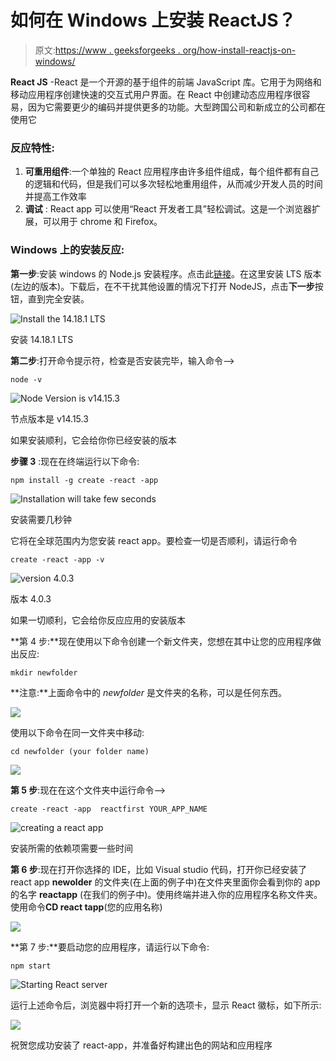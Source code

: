# 如何在 Windows 上安装 ReactJS？

> 原文:[https://www . geeksforgeeks . org/how-install-reactjs-on-windows/](https://www.geeksforgeeks.org/how-to-install-reactjs-on-windows/)

**React JS** -React 是一个开源的基于组件的前端 JavaScript 库。它用于为网络和移动应用程序创建快速的交互式用户界面。在 React 中创建动态应用程序很容易，因为它需要更少的编码并提供更多的功能。大型跨国公司和新成立的公司都在使用它

### **反应特性:**

1.  **可重用组件**:一个单独的 React 应用程序由许多组件组成，每个组件都有自己的逻辑和代码，但是我们可以多次轻松地重用组件，从而减少开发人员的时间并提高工作效率
2.  **调试** : React app 可以使用“React 开发者工具”轻松调试。这是一个浏览器扩展，可以用于 chrome 和 Firefox。

### **Windows 上的安装反应:**

**第一步**:安装 windows 的 Node.js 安装程序。点击此[链接](https://nodejs.org/en/)。在这里安装 LTS 版本(左边的版本)。下载后，在不干扰其他设置的情况下打开 NodeJS，点击**下一步**按钮，直到完全安装。

![Install the 14.18.1 LTS ](img/d4ce609cb3ddc05b42a213a0b55f335f.png)

安装 14.18.1 LTS

**第二步**:打开命令提示符，检查是否安装完毕，输入命令–>

```
node -v
```

![Node Version is v14.15.3](img/cf2462809c59b1d9d4bd815d7e6c9ae8.png)

节点版本是 v14.15.3

如果安装顺利，它会给你你已经安装的版本

**步骤 3** :现在在终端运行以下命令:

```
npm install -g create -react -app  
```

![Installation will take few seconds ](img/d5c58a9a0e128227221af86dd85d9f16.png)

安装需要几秒钟

它将在全球范围内为您安装 react app。要检查一切是否顺利，请运行命令

```
create -react -app -v
```

![version  4.0.3](img/20c96a16c66086bc70c6571ef48be197.png)

版本 4.0.3

如果一切顺利，它会给你反应应用的安装版本

**第 4 步:**现在使用以下命令创建一个新文件夹，您想在其中让您的应用程序做出反应:

```
mkdir newfolder
```

**注意:**上面命令中的 *newfolder* 是文件夹的名称，可以是任何东西。

![](img/183a447d70097a02197fe55fda864cee.png)

使用以下命令在同一文件夹中移动:

```
cd newfolder (your folder name)
```

![](img/4fc2963372eb51cde64ff8ad0ee0a668.png)

**第 5 步**:现在在这个文件夹中运行命令–>

```
create -react -app  reactfirst YOUR_APP_NAME
```

![creating a react app](img/7d38b1cd7f3bd980dbe9c61c78ec8d6d.png)

安装所需的依赖项需要一些时间

**第 6 步**:现在打开你选择的 IDE，比如 Visual studio 代码，打开你已经安装了 react app **newolder** 的文件夹(在上面的例子中)在文件夹里面你会看到你的 app 的名字 **reactapp** (在我们的例子中)。使用终端并进入你的应用程序名称文件夹。使用命令**CD react tapp**(您的应用名称)

![](img/2e1f1a759198347519840b92119196de.png)

**第 7 步:**要启动您的应用程序，请运行以下命令:

```
npm start  
```

![Starting React server](img/a90c03b70cde706729127aee86af4080.png)

运行上述命令后，浏览器中将打开一个新的选项卡，显示 React 徽标，如下所示:

![](img/4bb853faf493ccc3e779465ab2f2cbd1.png)

祝贺您成功安装了 react-app，并准备好构建出色的网站和应用程序